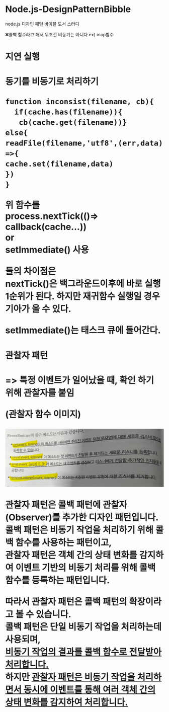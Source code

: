 # Node.js-DesignPatternBibble
node.js 디자인 패턴 바이블 도서 스터디


❌콜백 함수라고 해서 무조건 비동기는 아니다 ex) map함수 <br>

<h1> 지연 실행 <h1>

동기를 비동기로 처리하기<br>

```
function inconsist(filename, cb){
  if(cache.has(filename)){
   cb(cache.get(filename))}
else{
readFile(filename,'utf8',(err,data) =>{
cache.set(filename,data)
})
}

```
위 함수를<br>
process.nextTick(()=> callback(cache...)) <br>
or<br>
setImmediate() 사용<br>

둘의 차이점은 <br>
nextTick()은 백그라운드이후에 바로 실행 1순위가 된다. 하지만 재귀함수 실행일 경우 기아가 올 수 있다.<br>

setImmediate()는 태스크 큐에 들어간다.<br>

<h1> 관찰자 패턴 <h1>
=> 특정 이벤트가 일어났을 때, 확인 하기 위해 관찰자를 붙임<br>

(관찰자 함수 이미지)<br>

![Alt text](asdf.jpg)


관찰자 패턴은 콜백 패턴에 관찰자(Observer)를 추가한 디자인 패턴입니다.<br>
콜백 패턴은 비동기 작업을 처리하기 위해 콜백 함수를 사용하는 패턴이고, <br>
관찰자 패턴은 객체 간의 상태 변화를 감지하여 이벤트 기반의 비동기 처리를 위해 콜백 함수를 등록하는 패턴입니다.<br>

따라서 관찰자 패턴은 콜백 패턴의 확장이라고 볼 수 있습니다. <br>
콜백 패턴은 단일 비동기 작업을 처리하는데 사용되며, <br>
<u>비동기 작업의 결과를 콜백 함수로 전달받아 처리합니다.</u> <br>
하지만 <u>관찰자 패턴은 비동기 작업을 처리하면서 동시에 이벤트를 통해 여러 객체 간의 상태 변화를 감지하여 처리합니다.</u><br>



